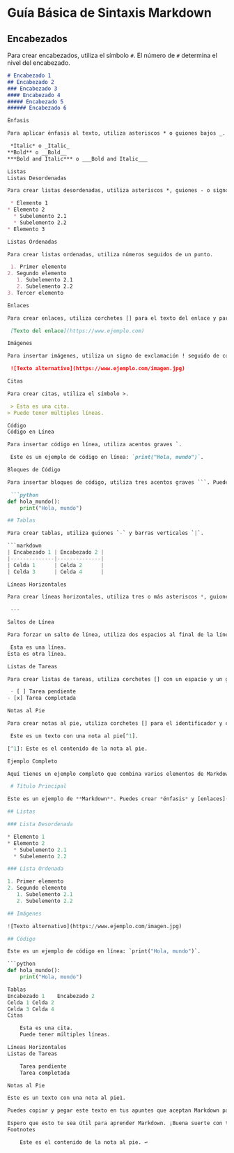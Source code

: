 

 # Guía Básica de Sintaxis Markdown

## Encabezados

Para crear encabezados, utiliza el símbolo `#`. El número de `#` determina el nivel del encabezado.

```markdown
# Encabezado 1
## Encabezado 2
### Encabezado 3
#### Encabezado 4
##### Encabezado 5
###### Encabezado 6

Énfasis

Para aplicar énfasis al texto, utiliza asteriscos * o guiones bajos _.

 *Italic* o _Italic_
**Bold** o __Bold__
***Bold and Italic*** o ___Bold and Italic___

Listas
Listas Desordenadas

Para crear listas desordenadas, utiliza asteriscos *, guiones - o signos más +.

 * Elemento 1
* Elemento 2
  * Subelemento 2.1
  * Subelemento 2.2
* Elemento 3

Listas Ordenadas

Para crear listas ordenadas, utiliza números seguidos de un punto.

 1. Primer elemento
2. Segundo elemento
   1. Subelemento 2.1
   2. Subelemento 2.2
3. Tercer elemento

Enlaces

Para crear enlaces, utiliza corchetes [] para el texto del enlace y paréntesis () para la URL.

 [Texto del enlace](https://www.ejemplo.com)

Imágenes

Para insertar imágenes, utiliza un signo de exclamación ! seguido de corchetes [] para el texto alternativo y paréntesis () para la URL de la imagen.

 ![Texto alternativo](https://www.ejemplo.com/imagen.jpg)

Citas

Para crear citas, utiliza el símbolo >.

 > Esta es una cita.
> Puede tener múltiples líneas.

Código
Código en Línea

Para insertar código en línea, utiliza acentos graves `.

 Este es un ejemplo de código en línea: `print("Hola, mundo")`.

Bloques de Código

Para insertar bloques de código, utiliza tres acentos graves ```. Puedes especificar el lenguaje de programación para el resaltado de sintaxis.

 ```python
def hola_mundo():
    print("Hola, mundo")

## Tablas

Para crear tablas, utiliza guiones `-` y barras verticales `|`.

```markdown
| Encabezado 1 | Encabezado 2 |
|--------------|--------------|
| Celda 1      | Celda 2      |
| Celda 3      | Celda 4      |

Líneas Horizontales

Para crear líneas horizontales, utiliza tres o más asteriscos *, guiones - o guiones bajos _.

 ---

Saltos de Línea

Para forzar un salto de línea, utiliza dos espacios al final de la línea o una barra invertida \.

 Esta es una línea.
Esta es otra línea.

Listas de Tareas

Para crear listas de tareas, utiliza corchetes [] con un espacio y un guion -.

 - [ ] Tarea pendiente
- [x] Tarea completada

Notas al Pie

Para crear notas al pie, utiliza corchetes [] para el identificador y corchetes [] con un signo de circunflejo ^ para el contenido de la nota.

 Este es un texto con una nota al pie[^1].

[^1]: Este es el contenido de la nota al pie.

Ejemplo Completo

Aquí tienes un ejemplo completo que combina varios elementos de Markdown:

 # Título Principal

Este es un ejemplo de **Markdown**. Puedes crear *énfasis* y [enlaces](https://www.ejemplo.com).

## Listas

### Lista Desordenada

* Elemento 1
* Elemento 2
  * Subelemento 2.1
  * Subelemento 2.2

### Lista Ordenada

1. Primer elemento
2. Segundo elemento
   1. Subelemento 2.1
   2. Subelemento 2.2

## Imágenes

![Texto alternativo](https://www.ejemplo.com/imagen.jpg)

## Código

Este es un ejemplo de código en línea: `print("Hola, mundo")`.

```python
def hola_mundo():
    print("Hola, mundo")

Tablas
Encabezado 1	Encabezado 2
Celda 1	Celda 2
Celda 3	Celda 4
Citas

    Esta es una cita.
    Puede tener múltiples líneas.

Líneas Horizontales
Listas de Tareas

    Tarea pendiente
    Tarea completada

Notas al Pie

Este es un texto con una nota al pie1.

Puedes copiar y pegar este texto en tus apuntes que aceptan Markdown para tener una guía completa de la sintaxis de Markdown.

Espero que esto te sea útil para aprender Markdown. ¡Buena suerte con tus apuntes!
Footnotes

    Este es el contenido de la nota al pie. ↩
